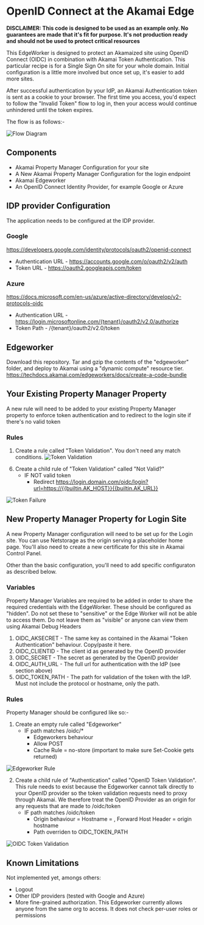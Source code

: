 # OpenID Connect at the Akamai Edge

**DISCLAIMER: This code is designed to be used as an example only. No guarantees are made that it's fit for purpose. It's not production ready and should not be used to protect critical resources**

This EdgeWorker is designed to protect an Akamaized site using OpenID Connect (OIDC) in combination with Akamai Token Authentication. This particular recipe is for a Single Sign On site for your whole domain. Initial configuration is a little more involved but once set up, it's easier to add more sites.

After successful authentication by your IdP, an Akamai Authentication token is sent as a cookie to your browser. The first time you access, you'd expect to follow the "Invalid Token" flow to log in, then your access would continue unhindered until the token expires.

The flow is as follows:-

![Flow Diagram](images/flow.png)

## Components
- Akamai Property Manager Configuration for your site
- A New Akamai Property Manager Configuration for the login endpoint
- Akamai Edgeworker
- An OpenID Connect Identity Provider, for example Google or Azure

## IDP provider Configuration
The application needs to be configured at the IDP provider. 

### Google
https://developers.google.com/identity/protocols/oauth2/openid-connect
   - Authentication URL - https://accounts.google.com/o/oauth2/v2/auth
   - Token URL - https://oauth2.googleapis.com/token

### Azure
https://docs.microsoft.com/en-us/azure/active-directory/develop/v2-protocols-oidc
   - Authentication URL - https://login.microsoftonline.com/{tenant}/oauth2/v2.0/authorize
   - Token Path - /{tenant}/oauth2/v2.0/token

## Edgeworker
Download this repository. Tar and gzip the contents of the "edgeworker" folder, and deploy to Akamai using a "dynamic compute" resource tier. https://techdocs.akamai.com/edgeworkers/docs/create-a-code-bundle

## Your Existing Property Manager Property
A new rule will need to be added to your existing Property Manager property to enforce token authentication and to redirect to the login site if there's no valid token

### Rules
1) Create a rule called "Token Validation". You don't need any match conditions.
![Token Validation](images/tokennomatch.png)

6. Create a child rule of "Token Validation" called "Not Valid?"
   - IF NOT valid token
      - Redirect https://login.domain.com/oidc/login?url=https://{{builtin.AK_HOST}}{{builtin.AK_URL}}

![Token Failure](images/tokenfail2.png)

## New Property Manager Property for Login Site
A new Property Manager configuration will need to be set up for the Login site. You can use Netstorage as the origin serving a placeholder home page. You'll also need to create a new certificate for this site in Akamai Control Panel.

Other than the basic configuration, you'll need to add specific configuraton as described below.

### Variables
Property Manager Variables are required to be added in order to share the required credentials with the EdgeWorker. These should be configured as "hidden". Do not set these to "sensitive" or the Edge Worker will not be able to access them. Do not leave them as "visible" or anyone can view them using Akamai Debug Headers

1. OIDC_AKSECRET - The same key as contained in the Akamai "Token Authentication" behaviour. Copy/paste it here.
2. OIDC_CLIENTID - The client id as generated by the OpenID provider
3. OIDC_SECRET - The secret as generated by the OpenID provider
4. OIDC_AUTH_URL - The full url for authentication with the IdP (see section above)
5. OIDC_TOKEN_PATH - The path for validation of the token with the IdP. Must not include the protocol or hostname, only the path.

### Rules
Property Manager should be configured like so:-

1. Create an empty rule called "Edgeworker"
   - IF path matches /oidc/*
      - Edgeworkers behaviour
      - Allow POST
      - Cache Rule = no-store (important to make sure Set-Cookie gets returned)

![Edgeworker Rule](images/edgeworker.png)

2. Create a child rule of "Authentication" called "OpenID Token Validation". This rule needs to exist because the Edgeworker cannot talk directly to your OpenID provider so the token validation requests need to proxy through Akamai. We therefore treat the OpenID Provider as an origin for any requests that are made to /oidc/token
   - IF path matches /oidc/token
     - Origin behaviour = Hostname = <token hostname>, Forward Host Header = origin hostname
     - Path overriden to OIDC_TOKEN_PATH
 
 ![OIDC Token Validation](images/oidctoken.png)

## Known Limitations
Not implemented yet, amongs others:
- Logout
- Other IDP providers (tested with Google and Azure)
- More fine-grained authorization. This Edgeworker currently allows anyone from the same org to access. It does not check per-user roles or permissions
